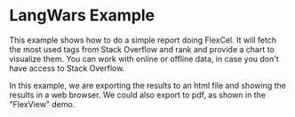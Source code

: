 # LangWars Example

This example shows how to do a simple report doing FlexCel. It will fetch the most used
tags from Stack Overflow and rank and provide a chart to visualize them. You can work with
online or offline data, in case you don't have access to Stack Overflow.

In this example, we are exporting the results to an html file and showing the results in a web browser.
We could also export to pdf, as shown in the "FlexView" demo.

